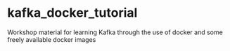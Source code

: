 # kafka_docker_tutorial
Workshop material for learning Kafka through the use of docker and some freely available docker images

